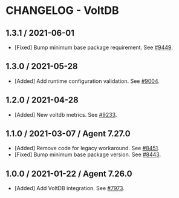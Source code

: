 # CHANGELOG - VoltDB

## 1.3.1 / 2021-06-01

* [Fixed] Bump minimum base package requirement. See [#9449](https://github.com/DataDog/integrations-core/pull/9449).

## 1.3.0 / 2021-05-28

* [Added] Add runtime configuration validation. See [#9004](https://github.com/DataDog/integrations-core/pull/9004).

## 1.2.0 / 2021-04-28

* [Added] New voltdb metrics. See [#9233](https://github.com/DataDog/integrations-core/pull/9233).

## 1.1.0 / 2021-03-07 / Agent 7.27.0

* [Added] Remove code for legacy workaround. See [#8451](https://github.com/DataDog/integrations-core/pull/8451).
* [Fixed] Bump minimum base package version. See [#8443](https://github.com/DataDog/integrations-core/pull/8443).

## 1.0.0 / 2021-01-22 / Agent 7.26.0

* [Added] Add VoltDB integration. See [#7973](https://github.com/DataDog/integrations-core/pull/7973).

